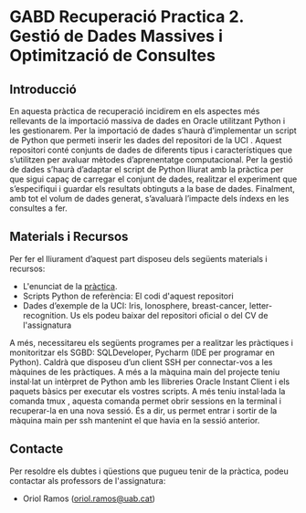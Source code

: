 # GABD Recuperació Practica 2. Gestió de Dades Massives i Optimització de Consultes
## Introducció
En aquesta pràctica de recuperació incidirem en els aspectes més rellevants de la importació massiva de dades en Oracle utilitzant Python i les gestionarem. Per la importació de dades s’haurà d’implementar un script de Python que permeti inserir les dades del repositori de la UCI . Aquest repositori conté conjunts de dades de diferents tipus i característiques que s’utilitzen per avaluar mètodes d’aprenentatge computacional. Per la gestió de dades s’haurà d’adaptar el script de Python lliurat amb la pràctica per que sigui capaç de carregar el conjunt de dades, realitzar el experiment que s’especifiqui i guardar els resultats obtinguts a la base de dades. Finalment, amb tot el volum de dades generat, s’avaluarà l’impacte dels índexs en les consultes a fer.

## Materials i Recursos
Per fer el lliurament d’aquest part disposeu dels següents materials i recursos:
- L'enunciat de la [pràctica](Enunciat_Practica_2_Recuperacio.pdf).
- Scripts Python de referència: El codi d'aquest repositori 
- Dades d’exemple de la UCI: Iris, Ionosphere, breast-cancer, letter-recognition. Us els podeu baixar del repositori oficial o del CV de l'assignatura

A més, necessitareu els següents programes per a realitzar les pràctiques i monitoritzar els SGBD: SQLDeveloper, Pycharm (IDE per programar en Python). Caldrà que disposeu d’un client SSH per connectar-vos a les màquines de les pràctiques. A més a la màquina main del projecte teniu instal·lat un intèrpret de Python amb les llibreries Oracle Instant Client i els paquets bàsics per executar els vostres scripts. A més teniu instal·lada la comanda tmux , aquesta comanda permet obrir sessions en la terminal i recuperar-la en una nova sessió. És a dir, us permet entrar i sortir de la màquina main per ssh mantenint el que havia en la sessió anterior.

## Contacte
Per resoldre els dubtes i qüestions que pugueu tenir de la pràctica, podeu contactar als professors de l'assignatura:
- Oriol Ramos (oriol.ramos@uab.cat)
